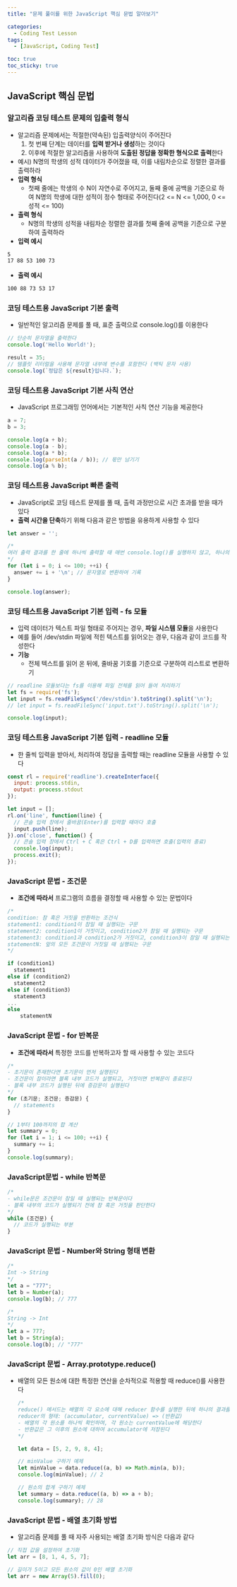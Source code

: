 ```yaml
---
title: "문제 풀이를 위한 JavaScript 핵심 문법 알아보기"

categories:
  - Coding Test Lesson
tags:
  - [JavaScript, Coding Test]

toc: true
toc_sticky: true
---
```


## JavaScript 핵심 문법



### 알고리즘 코딩 테스트 문제의 입출력 형식  

- 알고리즘 문제에서는 적절한(약속된) 입출력양식이 주어진다
  1. 첫 번째 단계는 데이터를 **입력 받거나 생성**하는 것이다
  2. 이후에 적절한 알고리즘을 사용하여 **도출된 정답을 정확한 형식으로 출력**한다
- 예시) N명의 학생의 성적 데이터가 주어졌을 때, 이를 내림차순으로 정렬한 결과를 출력하라
- **입력 형식**
  - 첫째 줄에는 학생의 수 N이 자연수로 주어지고, 둘째 줄에 공백을 기준으로 하여 N명의 학생에 대한 성적이 정수 형태로 주어진다(2 <= N <= 1,000,  0 <= 성적 <= 100)
- **출력 형식**
  - N명의 학생의 성적을 내림차순 정렬한 결과를 첫째 줄에 공백을 기준으로 구분하여 출력하라
- **입력 예시**

``` bash
5
17 88 53 100 73
```



- **출력 예시**

```bash
100 88 73 53 17
```

  

### 코딩 테스트용 JavaScript 기본 출력

- 일반적인 알고리즘 문제를 풀 때, 표준 출력으로 console.log()를 이용한다

```javascript
// 단순히 문자열을 출력한다
console.log('Hello World!');

result = 35;
// 템플릿 리터럴을 사용해 문자열 내부에 변수를 포함한다 (백틱 문자 사용)
console.log(`정답은 ${result}입니다.`);
```

  

### 코딩 테스트용 JavaScript 기본 사칙 연산

- JavaScript 프로그래밍 언어에서는 기본적인 사칙 연산 기능을 제공한다

``` javascript
a = 7;
b = 3;

console.log(a + b);
console.log(a - b);
console.log(a * b);
console.log(parseInt(a / b)); // 몫만 남기기
console.log(a % b);
```

  

### 코딩 테스트용 JavaScript 빠른 출력

- JavaScript로 코딩 테스트 문제를 풀 때, 출력 과정만으로 시간 초과를 받을 때가 있다
- **출력 시간을 단축**하기 위해 다음과 같은 방법을 유용하게 사용할 수 있다

```javascript
let answer = '';

/*
여러 출력 결과를 한 줄에 하나씩 출력할 때 매번 console.log()를 실행하지 않고, 하나의 문자열에 결과를 저장해서 한꺼번에 출력하는 것이 대개 더 빠르게 수행한다
*/
for (let i = 0; i <= 100; ++i) {
  answer += i + '\n'; // 문자열로 변환하여 기록
}

console.log(answer);
```

  

### 코딩 테스트용 JavaScript 기본 입력 - fs 모듈

- 입력 데이터가 텍스트 파일 형태로 주어지는 경우, **파일 시스템 모듈**을 사용한다
- 예를 들어 /dev/stdin 파일에 적힌 텍스트를 읽어오는 경우, 다음과 같이 코드를 작성한다
- **기능**
  - 전체 텍스트를 읽어 온 뒤에, 줄바꿈 기호를 기준으로 구분하여 리스트로 변환하기

```javascript
// readline 모듈보다는 fs를 이용해 파일 전체를 읽어 들여 처리하기
let fs = require('fs');
let input = fs.readFileSync('/dev/stdin').toString().split('\n');
// let input = fs.readFileSync('input.txt').toString().split('\n');

console.log(input);
```

  

### 코딩 테스트용 JavaScript 기본 입력 - readline 모듈

-  한 줄씩 입력을 받아서, 처리하여 정답을 출력할 때는 readline 모듈을 사용할 수 있다

``` javascript
const rl = require('readline').createInterface({
  input: process.stdin,
  output: process.stdout
});

let input = [];
rl.on('line', function(line) {
  // 콘솔 입력 창에서 줄바꿈(Enter)를 입력할 때마다 호출
  input.push(line);
}).on('close', function() {
  // 콘솔 입력 창에서 Ctrl + C 혹은 Ctrl + D를 입력하면 호출(입력의 종료)
  console.log(input);
  process.exit();
});
```



### JavaScript 문법 - 조건문

- **조건에 따라서** 프로그램의 흐름을 결정할 때 사용할 수 있는 문법이다

```javascript
/*
condition: 참 혹은 거짓을 반환하는 조건식
statement1: condition1이 참일 때 실행되는 구문
statement2: condition1이 거짓이고, condition2가 참일 때 실행되는 구문
statement3: condition1과 condition2가 거짓이고, condition3이 참일 때 실행되는 구문
statementN: 앞의 모든 조건문이 거짓일 때 실행되는 구문
*/

if (condition1)
  statement1
else if (condition2)
  statement2
else if (condition3)
  statement3
...
else
	statementN
```



### JavaScript 문법 - for 반복문

- **조건에 따라서** 특정한 코드를 반복하고자 할 때 사용할 수 있는 코드다

```javascript
/*
- 초기문이 존재한다면 초기문이 먼저 실행된다
- 조건문이 참이라면 블록 내부 코드가 실행되고, 거짓이면 반복문이 종료된다
- 블록 내부 코드가 실행된 뒤에 증감문이 실행된다
*/
for (초기문; 조건문; 증감문) {
  // statements
}

// 1부터 100까지의 합 계산
let summary = 0;
for (let i = 1; i <= 100; ++i) {
  summary += i;
}
console.log(summary);
```

  

### JavaScript문법 - while 반복문

```javascript
/*
- while문은 조건문이 참일 때 실행되는 반복문이다
- 블록 내부의 코드가 실행되기 전에 참 혹은 거짓을 판단한다
*/
while (조건문) {
  // 코드가 실행되는 부분
}
```

  

### JavaScript 문법 - Number와 String 형태 변환

```javascript
/*
Int -> String
*/
let a = "777";
let b = Number(a);
console.log(b); // 777
```

  

```javascript
/*
String -> Int
*/
let a = 777;
let b = String(a);
console.log(b); // "777"
```

  

### JavaScript 문법 - Array.prototype.reduce()

- 배열의 모든 원소에 대한 특정한 연산을 순차적으로 적용할 때 reduce()를 사용한다

  ```javascript
  /*
  reduce() 메서드는 배열의 각 요소에 대해 reducer 함수를 실행한 뒤에 하나의 결과를 반환한다
  reducer의 형태: (accumulator, currentValue) => (반환값)
  - 배열의 각 원소를 하나씩 확인하며, 각 원소는 currentValue에 해당한다
  - 반환값은 그 이후의 원소에 대하여 accumulator에 저장된다
  */
  
  let data = [5, 2, 9, 8, 4];
  
  // minValue 구하기 예제
  let minValue = data.reduce((a, b) => Math.min(a, b));
  console.log(minValue); // 2
  
  // 원소의 합계 구하기 예제
  let summary = data.reduce((a, b) => a + b);
  console.log(summary); // 28
  ```

    

  

### JavaScript 문법 - 배열 초기화 방법

- 알고리즘 문제를 풀 때 자주 사용되는 배열 초기화 방식은 다음과 같다

```javascript
// 직접 값을 설정하여 초기화
let arr = [8, 1, 4, 5, 7];

// 길이가 5이고 모든 원소의 값이 0인 배열 초기화
let arr = new Array(5).fill(0);
```

